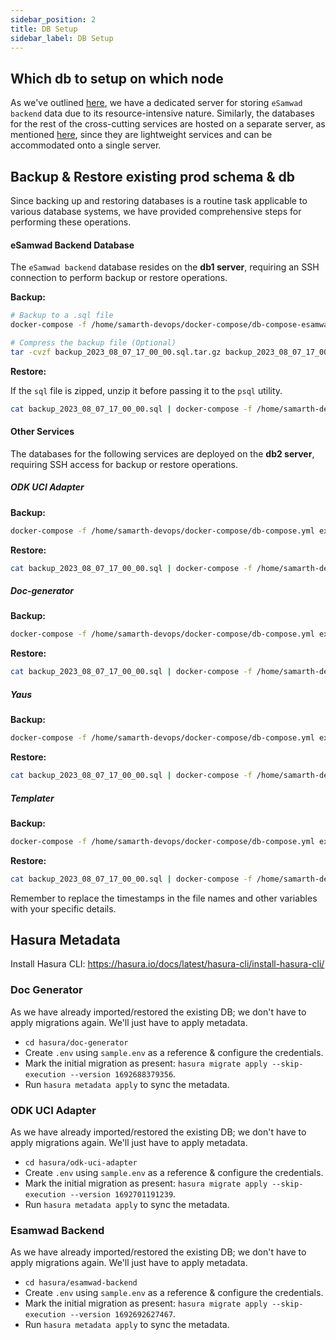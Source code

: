```yaml
---
sidebar_position: 2
title: DB Setup
sidebar_label: DB Setup
---
```


## Which db to setup on which node

As we've outlined [here](./current-infra.md#db1-server-), we have a dedicated server for storing `eSamwad backend` data due to its resource-intensive nature. Similarly, the databases for the rest of the cross-cutting services are hosted on a separate server, as mentioned [here](./current-infra.md#db2-server-), since they are lightweight services and can be accommodated onto a single server.

## Backup & Restore existing prod schema & db

Since backing up and restoring databases is a routine task applicable to various database systems, we have provided comprehensive steps for performing these operations.

#### eSamwad Backend Database

The `eSamwad backend` database resides on the **db1 server**, requiring an SSH connection to perform backup or restore operations.

**Backup:**

```sh
# Backup to a .sql file
docker-compose -f /home/samarth-devops/docker-compose/db-compose-esamwad-be.yml exec postgres-esamwad-be pg_dump -U postgres -d postgres > backup_2023_08_07_17_00_00.sql

# Compress the backup file (Optional)
tar -cvzf backup_2023_08_07_17_00_00.sql.tar.gz backup_2023_08_07_17_00_00.sql
```

**Restore:**

If the `sql` file is zipped, unzip it before passing it to the `psql` utility.

```sh
cat backup_2023_08_07_17_00_00.sql | docker-compose -f /home/samarth-devops/docker-compose/db-compose-esamwad-be.yml exec -T postgres-esamwad-be psql -U postgres -d postgres
```

#### Other Services

The databases for the following services are deployed on the **db2 server**, requiring SSH access for backup or restore operations.

##### ODK UCI Adapter

**Backup:**

```sh
docker-compose -f /home/samarth-devops/docker-compose/db-compose.yml exec postgres-odk-adapter pg_dump -U postgres -d postgres > backup_2023_08_07_17_00_00.sql
```

**Restore:**

```sh
cat backup_2023_08_07_17_00_00.sql | docker-compose -f /home/samarth-devops/docker-compose/db-compose.yml exec -T postgres-odk-adapter psql -U postgres -d postgres
```

##### Doc-generator

**Backup:**

```sh
docker-compose -f /home/samarth-devops/docker-compose/db-compose.yml exec postgres-doc-gen pg_dump -U postgres -d postgres > backup_2023_08_07_17_00_00.sql
```

**Restore:**

```sh
cat backup_2023_08_07_17_00_00.sql | docker-compose -f /home/samarth-devops/docker-compose/db-compose.yml exec -T postgres-doc-gen psql -U postgres -d postgres
```

##### Yaus

**Backup:**

```sh
docker-compose -f /home/samarth-devops/docker-compose/db-compose.yml exec postgres-yaus pg_dump -U postgres -d postgres > backup_2023_08_07_17_00_00.sql
```

**Restore:**

```sh
cat backup_2023_08_07_17_00_00.sql | docker-compose -f /home/samarth-devops/docker-compose/db-compose.yml exec -T postgres-yaus psql -U postgres -d postgres
```

##### Templater

**Backup:**

```sh
docker-compose -f /home/samarth-devops/docker-compose/db-compose.yml exec postgres-templater pg_dump -U postgres -d postgres > backup_2023_08_07_17_00_00.sql
```

**Restore:**

```sh
cat backup_2023_08_07_17_00_00.sql | docker-compose -f /home/samarth-devops/docker-compose/db-compose.yml exec -T postgres-templater psql -U postgres -d postgres
```

Remember to replace the timestamps in the file names and other variables with your specific details.

## Hasura Metadata

Install Hasura CLI: https://hasura.io/docs/latest/hasura-cli/install-hasura-cli/

### Doc Generator

As we have already imported/restored the existing DB; we don't have to apply migrations again. We'll just have to apply metadata.

- `cd hasura/doc-generator`
- Create `.env` using `sample.env` as a reference & configure the credentials.
- Mark the initial migration as present: `hasura migrate apply --skip-execution --version 1692688379356`.
- Run `hasura metadata apply` to sync the metadata.

### ODK UCI Adapter

As we have already imported/restored the existing DB; we don't have to apply migrations again. We'll just have to apply metadata.

- `cd hasura/odk-uci-adapter`
- Create `.env` using `sample.env` as a reference & configure the credentials.
- Mark the initial migration as present: `hasura migrate apply --skip-execution --version 1692701191239`.
- Run `hasura metadata apply` to sync the metadata.

### Esamwad Backend

As we have already imported/restored the existing DB; we don't have to apply migrations again. We'll just have to apply metadata.

- `cd hasura/esamwad-backend`
- Create `.env` using `sample.env` as a reference & configure the credentials.
- Mark the initial migration as present: `hasura migrate apply --skip-execution --version 1692692627467`.
- Run `hasura metadata apply` to sync the metadata.
